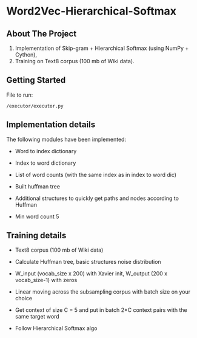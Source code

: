 # Word2Vec-Hierarchical-Softmax

## About The Project

1) Implementation of Skip-gram + Hierarchical Softmax (using NumPy + Cython),
2) Training on Text8 corpus (100 mb of Wiki data).

## Getting Started


File to run:

    /executor/executor.py 


## Implementation details

The following modules have been implemented:

  - Word to index dictionary
  
  - Index to word dictionary
  
  - List of word counts (with the same index as in index to word dic)
  
  - Built huffman tree
  
  - Additional structures to quickly get paths and nodes according to Huffman
  
  - Min word count 5
  
 
 ## Training details
 
- Text8 corpus (100 mb of Wiki data)

- Calculate Huffman tree, basic structures
noise distribution

- W_input (vocab_size x 200) with Xavier init, W_output (200 x vocab_size-1) with zeros

- Linear moving across the subsampling corpus with batch size on your choice

- Get context of size C = 5 and put in batch 2*C context pairs with the same target word

- Follow Hierarchical Softmax algo
  
  
  
  
  
 
